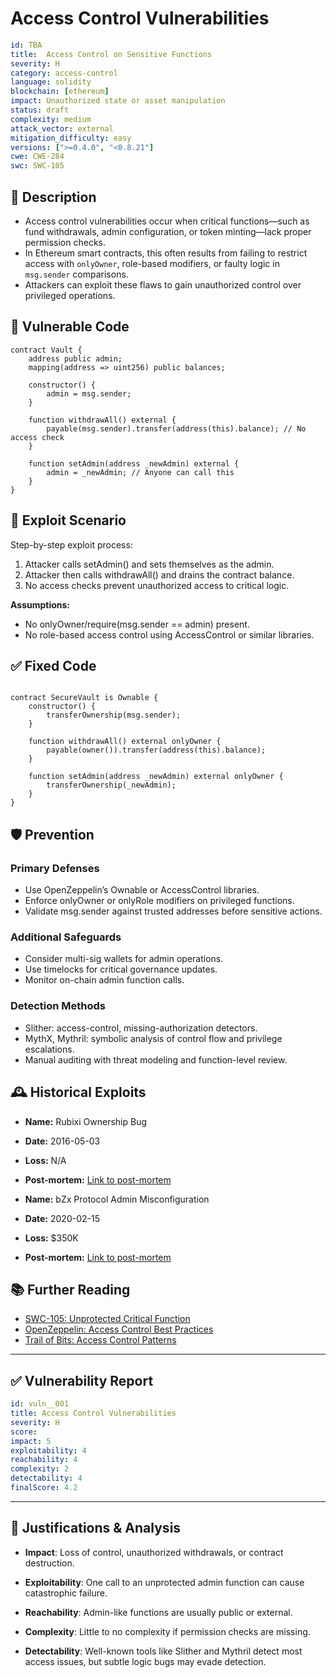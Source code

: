 # Access Control Vulnerabilities

``` YAML
id: TBA
title:  Access Control on Sensitive Functions
severity: H
category: access-control
language: solidity
blockchain: [ethereum]
impact: Unauthorized state or asset manipulation
status: draft
complexity: medium
attack_vector: external
mitigation_difficulty: easy
versions: [">=0.4.0", "<0.8.21"]
cwe: CWE-284
swc: SWC-105
```

## 📝 Description

- Access control vulnerabilities occur when critical functions—such as fund withdrawals, admin configuration, or token minting—lack proper permission checks. 
- In Ethereum smart contracts, this often results from failing to restrict access with `onlyOwner`, role-based modifiers, or faulty logic in `msg.sender` comparisons. 
- Attackers can exploit these flaws to gain unauthorized control over privileged operations.

## 🚨 Vulnerable Code

```solidity
contract Vault {
    address public admin;
    mapping(address => uint256) public balances;

    constructor() {
        admin = msg.sender;
    }

    function withdrawAll() external {
        payable(msg.sender).transfer(address(this).balance); // No access check
    }

    function setAdmin(address _newAdmin) external {
        admin = _newAdmin; // Anyone can call this
    }
}
```


## 🧪 Exploit Scenario

Step-by-step exploit process:

1. Attacker calls setAdmin() and sets themselves as the admin.
2. Attacker then calls withdrawAll() and drains the contract balance.
3. No access checks prevent unauthorized access to critical logic.

**Assumptions:**

- No onlyOwner/require(msg.sender == admin) present.
- No role-based access control using AccessControl or similar libraries.

## ✅ Fixed Code

```solidity

contract SecureVault is Ownable {
    constructor() {
        transferOwnership(msg.sender);
    }

    function withdrawAll() external onlyOwner {
        payable(owner()).transfer(address(this).balance);
    }

    function setAdmin(address _newAdmin) external onlyOwner {
        transferOwnership(_newAdmin);
    }
}
```


## 🛡️ Prevention

### Primary Defenses
- Use OpenZeppelin’s Ownable or AccessControl libraries.
- Enforce onlyOwner or onlyRole modifiers on privileged functions.
- Validate msg.sender against trusted addresses before sensitive actions.

### Additional Safeguards

- Consider multi-sig wallets for admin operations.
- Use timelocks for critical governance updates.
- Monitor on-chain admin function calls.

### Detection Methods

- Slither: access-control, missing-authorization detectors.
- MythX, Mythril: symbolic analysis of control flow and privilege escalations.
- Manual auditing with threat modeling and function-level review.



## 🕰️ Historical Exploits

- **Name:** Rubixi Ownership Bug 
- **Date:** 2016-05-03 
- **Loss:** N/A 
- **Post-mortem:** [Link to post-mortem](https://medium.com/@PracticalDevthe-rubixi-bug-a-smart-contract-vulnerability-with-an-interesting-history-c06c41f5a6b8) 
  
  
 
- **Name:** bZx Protocol Admin Misconfiguration 
- **Date:** 2020-02-15 
- **Loss:** $350K 
- **Post-mortem:** [Link to post-mortem](https://bzx.network/blog/postmortem-incident-feb-15th)
  



## 📚 Further Reading

- [SWC-105: Unprotected Critical Function](https://swcregistry.io/docs/SWC-105)
- [OpenZeppelin: Access Control Best Practices](https://docs.openzeppelin.com/contracts/4.x/access-control)
- [Trail of Bits: Access Control Patterns](https://blog.trailofbits.com/2021/08/04/access-control-in-smart-contracts/) 
  
---

## ✅ Vulnerability Report
```YAML
id: vuln__001
title: Access Control Vulnerabilities
severity: H
score:
impact: 5         
exploitability: 4 
reachability: 4   
complexity: 2     
detectability: 4  
finalScore: 4.2
```

---

## 📄 Justifications & Analysis

- **Impact**: Loss of control, unauthorized withdrawals, or contract destruction.

- **Exploitability**: One call to an unprotected admin function can cause catastrophic failure.

- **Reachability**: Admin-like functions are usually public or external.

- **Complexity**: Little to no complexity if permission checks are missing.

- **Detectability**: Well-known tools like Slither and Mythril detect most access issues, but subtle logic bugs may evade detection.